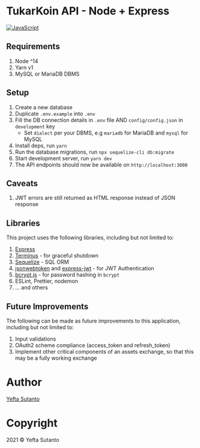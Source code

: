 # TukarKoin API - Node + Express

[![JavaScript](https://img.shields.io/badge/JavaScript-%23f0db4f?style=flat&logoColor=%23333&logo=javascript)](https://www.javascript.com/)

## Requirements

1. Node ^14
2. Yarn v1
3. MySQL or MariaDB DBMS

## Setup

1. Create a new database
2. Duplicate `.env.example` into `.env`
3. Fill the DB connection details in `.env` file AND `config/config.json` in `development` key
    - Set `dialect` per your DBMS, e.g `mariadb` for MariaDB and `mysql` for MySQL
4. Install deps, run `yarn`
5. Run the database migrations, run `npx sequelize-cli db:migrate`
6. Start development server, run `yarn dev`
5. The API endpoints should now be available on `http://localhost:3000`

## Caveats

1. JWT errors are still returned as HTML response instead of JSON response

## Libraries

This project uses the following libraries, including but not limited to:

1. [Express](https://expressjs.com/en/starter/installing.html)
2. [Terminus](https://github.com/godaddy/terminus) - for graceful shutdown
3. [Sequelize](https://sequelize.org/master/index.html) - SQL ORM
4. [jsonwebtoken](https://github.com/auth0/node-jsonwebtoken) and [express-jwt](https://github.com/auth0/express-jwt) - for JWT Authentication
5. [bcrypt.js](https://github.com/dcodeIO/bcrypt.js) - for password hashing in `bcrypt`
6. ESLint, Prettier, nodemon
7. ... and others

## Future Improvements

The following can be made as future improvements to this application, including but not limited to:

1. Input validations
2. OAuth2 scheme compliance (access_token and refresh_token)
3. Implement other critical components of an assets exchange, so that this may be a fully working exchange

# Author

[Yefta Sutanto](https://github.com/nevrending)

# Copyright

2021 &copy; Yefta Sutanto
